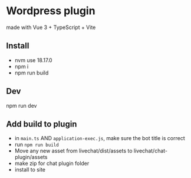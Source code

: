 # Wordpress plugin
made with Vue 3 + TypeScript + Vite

## Install

- nvm use 18.17.0
- npm i
- npm run build

## Dev
npm run dev

## Add build to plugin
- in `main.ts` AND `application-exec.js`, make sure the bot title is correct 
- run `npm run build`
- Move any new asset from livechat/dist/assets to livechat/chat-plugin/assets
- make zip for chat plugin folder 
- install to site

